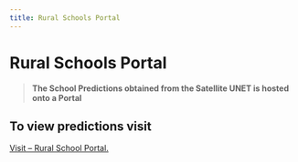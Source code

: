 ```yaml
---
title: Rural Schools Portal
---
```


# Rural Schools Portal
> <strong>The School Predictions obtained from the Satellite UNET is hosted onto a Portal</strong>

## To view predictions visit

[Visit – Rural School Portal.](https://unc-sch-dashboard-dev.geospoc.io)
